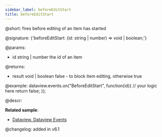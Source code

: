 ```yaml
---
sidebar_label: beforeEditStart
title: beforeEditStart
---          
```


@short: fires before editing of an item has started

@signature: {'beforeEditStart: (id: string | number) => void | boolean;'}

@params:
- id		string | number		the id of an item

@returns:
- result		void | boolean		false - to block item editing, otherwise true

@example:
dataview.events.on("BeforeEditStart", function(id){
	// your logic here
    return false;
});


@descr:

**Related sample**:
- [Dataview. Dataview Events](https://snippet.dhtmlx.com/2d74uyoh)

@changelog: added in v6.1

